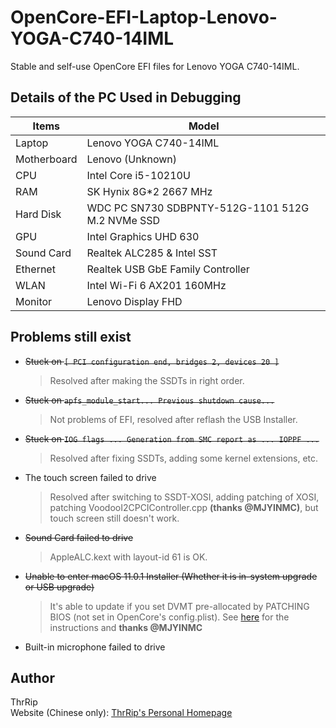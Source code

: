# OpenCore-EFI-Laptop-Lenovo-YOGA-C740-14IML
 Stable and self-use OpenCore EFI files for Lenovo YOGA C740-14IML.



## Details of the PC Used in Debugging
| Items       | Model               |
| ----------- | ------------------- |
| Laptop      | Lenovo YOGA C740-14IML |
| Motherboard | Lenovo (Unknown)    |
| CPU         | Intel Core i5-10210U |
| RAM         | SK Hynix 8G*2 2667 MHz |
| Hard Disk   | WDC PC SN730 SDBPNTY-512G-1101 512G M.2 NVMe SSD |
| GPU         | Intel Graphics UHD 630 |
| Sound Card  | Realtek ALC285 & Intel SST |
| Ethernet    | Realtek USB GbE Family Controller |
| WLAN        | Intel Wi-Fi 6 AX201 160MHz |
| Monitor     | Lenovo Display FHD  |

## Problems still exist
- ~~Stuck on `[ PCI configuration end, bridges 2, devices 20 ]`~~
  > Resolved after making the SSDTs in right order.
- ~~Stuck on `apfs_module_start... Previous shutdown cause...`~~
  > Not problems of EFI, resolved after reflash the USB Installer.
- ~~Stuck on `IOG flags ... Generation from SMC report as ... IOPPF ...`~~
  > Resolved after fixing SSDTs, adding some kernel extensions, etc.
- The touch screen failed to drive
  > Resolved after switching to SSDT-XOSI, adding patching of XOSI, patching VoodooI2CPCIController.cpp **(thanks @MJYINMC)**, but touch screen still doesn't work.
- ~~Sound Card failed to drive~~
  > AppleALC.kext with layout-id 61 is OK.
- ~~Unable to enter macOS 11.0.1 Installer (Whether it is in-system upgrade or USB upgrade)~~
  > It's able to update if you set DVMT pre-allocated by PATCHING BIOS (not set in OpenCore's config.plist). See [here](https://zhuanlan.zhihu.com/p/266400995) for the instructions and **thanks @MJYINMC**
- Built-in microphone failed to drive

## Author
ThrRip  
Website (Chinese only): [ThrRip's Personal Homepage](https://thrrip.space)
